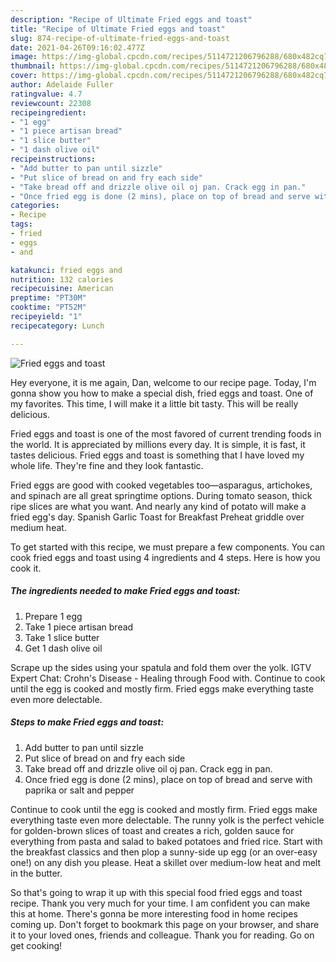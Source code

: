 ```yaml
---
description: "Recipe of Ultimate Fried eggs and toast"
title: "Recipe of Ultimate Fried eggs and toast"
slug: 874-recipe-of-ultimate-fried-eggs-and-toast
date: 2021-04-26T09:16:02.477Z
image: https://img-global.cpcdn.com/recipes/5114721206796288/680x482cq70/fried-eggs-and-toast-recipe-main-photo.jpg
thumbnail: https://img-global.cpcdn.com/recipes/5114721206796288/680x482cq70/fried-eggs-and-toast-recipe-main-photo.jpg
cover: https://img-global.cpcdn.com/recipes/5114721206796288/680x482cq70/fried-eggs-and-toast-recipe-main-photo.jpg
author: Adelaide Fuller
ratingvalue: 4.7
reviewcount: 22308
recipeingredient:
- "1 egg"
- "1 piece artisan bread"
- "1 slice butter"
- "1 dash olive oil"
recipeinstructions:
- "Add butter to pan until sizzle"
- "Put slice of bread on and fry each side"
- "Take bread off and drizzle olive oil oj pan. Crack egg in pan."
- "Once fried egg is done (2 mins), place on top of bread and serve with paprika or salt and pepper"
categories:
- Recipe
tags:
- fried
- eggs
- and

katakunci: fried eggs and 
nutrition: 132 calories
recipecuisine: American
preptime: "PT30M"
cooktime: "PT52M"
recipeyield: "1"
recipecategory: Lunch

---
```



![Fried eggs and toast](https://img-global.cpcdn.com/recipes/5114721206796288/680x482cq70/fried-eggs-and-toast-recipe-main-photo.jpg)

Hey everyone, it is me again, Dan, welcome to our recipe page. Today, I'm gonna show you how to make a special dish, fried eggs and toast. One of my favorites. This time, I will make it a little bit tasty. This will be really delicious.

Fried eggs and toast is one of the most favored of current trending foods in the world. It is appreciated by millions every day. It is simple, it is fast, it tastes delicious. Fried eggs and toast is something that I have loved my whole life. They're fine and they look fantastic.

Fried eggs are good with cooked vegetables too—asparagus, artichokes, and spinach are all great springtime options. During tomato season, thick ripe slices are what you want. And nearly any kind of potato will make a fried egg&#39;s day. Spanish Garlic Toast for Breakfast Preheat griddle over medium heat.


To get started with this recipe, we must prepare a few components. You can cook fried eggs and toast using 4 ingredients and 4 steps. Here is how you cook it.

<!--inarticleads1-->

##### The ingredients needed to make Fried eggs and toast:

1. Prepare 1 egg
1. Take 1 piece artisan bread
1. Take 1 slice butter
1. Get 1 dash olive oil


Scrape up the sides using your spatula and fold them over the yolk. IGTV Expert Chat: Crohn&#39;s Disease - Healing through Food with. Continue to cook until the egg is cooked and mostly firm. Fried eggs make everything taste even more delectable. 

<!--inarticleads2-->

##### Steps to make Fried eggs and toast:

1. Add butter to pan until sizzle
1. Put slice of bread on and fry each side
1. Take bread off and drizzle olive oil oj pan. Crack egg in pan.
1. Once fried egg is done (2 mins), place on top of bread and serve with paprika or salt and pepper


Continue to cook until the egg is cooked and mostly firm. Fried eggs make everything taste even more delectable. The runny yolk is the perfect vehicle for golden-brown slices of toast and creates a rich, golden sauce for everything from pasta and salad to baked potatoes and fried rice. Start with the breakfast classics and then plop a sunny-side up egg (or an over-easy one!) on any dish you please. Heat a skillet over medium-low heat and melt in the butter. 

So that's going to wrap it up with this special food fried eggs and toast recipe. Thank you very much for your time. I am confident you can make this at home. There's gonna be more interesting food in home recipes coming up. Don't forget to bookmark this page on your browser, and share it to your loved ones, friends and colleague. Thank you for reading. Go on get cooking!
